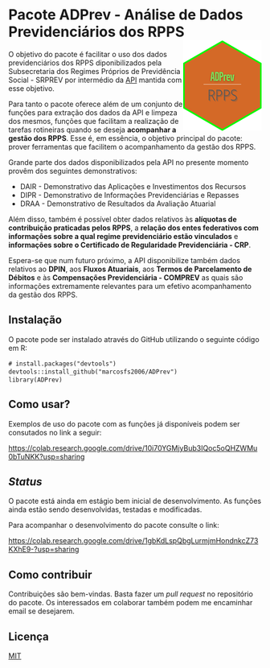 # Pacote ADPrev - Análise de Dados Previdenciários dos RPPS <img src="hex-pequeno_ADPrev.png" align="right"/>

O objetivo do pacote é facilitar o uso dos dados previdenciários dos RPPS
diponibilizados pela Subsecretaria dos Regimes Próprios de Previdência Social - SRPREV
por intermédio da [API](https://apicadprev.economia.gov.br/api-docs/) mantida com esse objetivo.

Para tanto o pacote oferece além de um conjunto de funções para extração dos dados da
API e limpeza dos mesmos, funções que facilitam a realização de tarefas rotineiras
quando se deseja **acompanhar a gestão dos RPPS**. Esse é, em essência, o objetivo 
principal do pacote: prover ferramentas que facilitem o acompanhamento da gestão dos RPPS.

Grande parte dos dados disponibilizados pela API no presente momento provêm dos
seguintes demonstrativos:

* DAIR - Demonstrativo das Aplicações e Investimentos dos Recursos
* DIPR - Demonstrativo de Informações Previdenciárias e Repasses
* DRAA - Demonstrativo de Resultados da Avaliação Atuarial 

Além disso, também é possível obter dados relativos às **alíquotas de contribuição praticadas
pelos RPPS**, a **relação dos entes federativos com informações sobre a qual regime
previdenciário estão vinculados** e **informações sobre o Certificado de Regularidade 
Previdenciária - CRP**.

Espera-se que num futuro próximo, a API disponibilize também dados relativos ao **DPIN**,
aos **Fluxos Atuariais**, aos **Termos de Parcelamento de Débitos** e às
**Compensações Previdenciária - COMPREV** as quais são informações extremamente relevantes
para um efetivo acompanhamento da gestão dos RPPS.


## Instalação

O pacote pode ser instalado através do GitHub utilizando o seguinte código em R:

```
# install.packages("devtools")
devtools::install_github("marcosfs2006/ADPrev")
library(ADPrev)
```

## Como usar?

Exemplos de uso do pacote com as funções já disponíveis podem ser consutados no link a seguir:

https://colab.research.google.com/drive/10i70YGMjyBub3IQoc5oQHZWMu0bTuNKK?usp=sharing

## _Status_ 

O pacote está ainda em estágio bem inicial de desenvolvimento. As funções ainda estão sendo
desenvolvidas, testadas e modificadas.

Para acompanhar o desenvolvimento do pacote consulte o link:

https://colab.research.google.com/drive/1gbKdLspQbgLurmjmHondnkcZ73KXhE9-?usp=sharing

## Como contribuir

Contribuições são bem-vindas. Basta fazer um _pull request_ no repositório do pacote. Os interessados
em colaborar também podem me encaminhar email se desejarem.

## Licença

[MIT](https://choosealicense.com/licenses/mit/)
